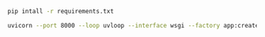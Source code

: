 ```bash
pip intall -r requirements.txt
```

```bash
uvicorn --port 8000 --loop uvloop --interface wsgi --factory app:create_app
```
